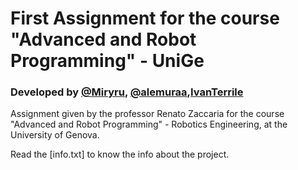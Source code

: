 # First Assignment for the course "Advanced and Robot Programming" - UniGe
### Developed by  [@Miryru](https://github.com/Miryru), [@alemuraa](https://github.com/alemuraa),[IvanTerrile](https://github.com/IvanTerrile)
Assignment given by the professor Renato Zaccaria for the course "Advanced and Robot Programming" - Robotics Engineering, at the University of Genova.

Read the [info.txt] to know the info about the project.
